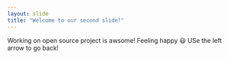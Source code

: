 ```yaml
---
layout: slide
title: "Welcome to our second slide!"
---
```

Working on open source project is awsome! Feeling happy :smiley:
USe the left arrow to go back!
